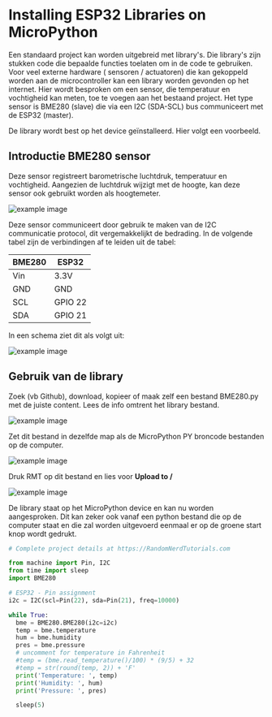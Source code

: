 # Installing ESP32 Libraries on MicroPython

Een standaard project kan worden uitgebreid met library's. Die library's zijn stukken code die bepaalde functies toelaten om in de code te gebruiken. Voor veel externe hardware ( sensoren / actuatoren) die kan gekoppeld worden aan de microcontroller kan een library worden gevonden op het internet. Hier wordt besproken om een sensor, die temperatuur en vochtigheid kan meten, toe te voegen aan het bestaand project. Het type sensor is BME280 (slave) die via een I2C (SDA-SCL) bus communiceert met de ESP32 (master).

De library wordt best op het device geïnstalleerd. Hier volgt een voorbeeld.

## Introductie BME280 sensor

Deze sensor registreert barometrische luchtdruk, temperatuur en vochtigheid. Aangezien de luchtdruk wijzigt met de hoogte, kan deze sensor ook gebruikt worden als hoogtemeter. 

![example image](./images/vsc_23.png "An exemplary image")

Deze sensor communiceert door gebruik te maken van de I2C communicatie protocol, dit vergemakkelijkt de bedrading. In de volgende tabel zijn de verbindingen af te leiden uit de tabel:

| **BME280**    | **ESP32** |
| -------- | ------- |
| Vin  | 3.3V    |
| GND | GND     |
| SCL    | GPIO 22    |
| SDA    | GPIO 21    |

In een schema ziet dit als volgt uit:

![example image](./images/vsc_4.png "An exemplary image")

## Gebruik van de library

Zoek (vb Github), download, kopieer of maak zelf een bestand BME280.py met de juiste content. Lees de info omtrent het library bestand.

![example image](./images/vsc_24.png "An exemplary image")

Zet dit bestand in dezelfde map als de MicroPython PY broncode bestanden op de computer.

![example image](./images/vsc_5.png "An exemplary image")

Druk RMT op dit bestand en lies voor **Upload to /**

![example image](./images/vsc_6.png "An exemplary image")

De library staat op het MicroPython device en kan nu worden aangesproken. Dit kan zeker ook vanaf een python bestand die op de computer staat en die zal worden uitgevoerd eenmaal er op de groene start knop wordt gedrukt.


```python
# Complete project details at https://RandomNerdTutorials.com

from machine import Pin, I2C
from time import sleep
import BME280

# ESP32 - Pin assignment
i2c = I2C(scl=Pin(22), sda=Pin(21), freq=10000)

while True:
  bme = BME280.BME280(i2c=i2c)
  temp = bme.temperature
  hum = bme.humidity
  pres = bme.pressure
  # uncomment for temperature in Fahrenheit
  #temp = (bme.read_temperature()/100) * (9/5) + 32
  #temp = str(round(temp, 2)) + 'F'
  print('Temperature: ', temp)
  print('Humidity: ', hum)
  print('Pressure: ', pres)

  sleep(5)

```
